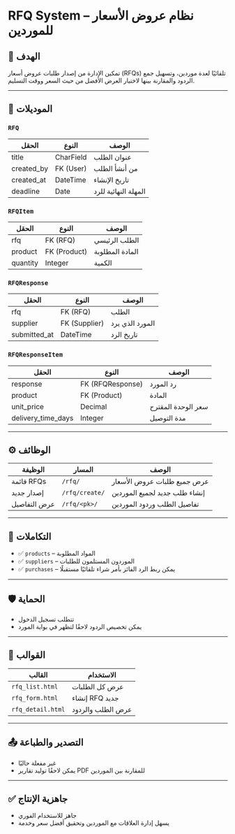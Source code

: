 # RFQ System – نظام عروض الأسعار للموردين

## 🎯 الهدف
تمكين الإدارة من إصدار طلبات عروض أسعار (RFQs) تلقائيًا لعدة موردين، وتسهيل جمع الردود والمقارنة بينها لاختيار العرض الأفضل من حيث السعر ووقت التسليم.

---

## 🧩 الموديلات

### `RFQ`
| الحقل | النوع | الوصف |
|-------|-------|--------|
| title | CharField | عنوان الطلب |
| created_by | FK (User) | من أنشأ الطلب |
| created_at | DateTime | تاريخ الإنشاء |
| deadline | Date | المهلة النهائية للرد |

### `RFQItem`
| الحقل | النوع | الوصف |
|-------|-------|--------|
| rfq | FK (RFQ) | الطلب الرئيسي |
| product | FK (Product) | المادة المطلوبة |
| quantity | Integer | الكمية |

### `RFQResponse`
| الحقل | النوع | الوصف |
|-------|-------|--------|
| rfq | FK (RFQ) | الطلب |
| supplier | FK (Supplier) | المورد الذي يرد |
| submitted_at | DateTime | تاريخ الرد |

### `RFQResponseItem`
| الحقل | النوع | الوصف |
|-------|-------|--------|
| response | FK (RFQResponse) | رد المورد |
| product | FK (Product) | المادة |
| unit_price | Decimal | سعر الوحدة المقترح |
| delivery_time_days | Integer | مدة التوصيل |

---

## ⚙️ الوظائف

| الوظيفة | المسار | الوصف |
|---------|--------|--------|
| قائمة RFQs | `/rfq/` | عرض جميع طلبات عروض الأسعار |
| إصدار جديد | `/rfq/create/` | إنشاء طلب جديد لجميع الموردين |
| عرض التفاصيل | `/rfq/<pk>/` | تفاصيل الطلب وردود الموردين |

---

## 🔁 التكاملات

- ✅ `products` – المواد المطلوبة
- ✅ `suppliers` – الموردون المستلمون للطلبات
- ✅ `purchases` – يمكن ربط الرد الفائز بأمر شراء تلقائيًا مستقبلًا

---

## 🛡️ الحماية

- تتطلب تسجيل الدخول
- يمكن تخصيص الردود لاحقًا لتظهر في بوابة المورد

---

## 📄 القوالب

| القالب | الاستخدام |
|--------|-----------|
| `rfq_list.html` | عرض كل الطلبات |
| `rfq_form.html` | إنشاء RFQ جديد |
| `rfq_detail.html` | عرض الطلب والردود |

---

## 📤 التصدير والطباعة

- غير مفعلة حاليًا
- يمكن لاحقًا توليد تقارير PDF للمقارنة بين الموردين

---

## ✅ جاهزية الإنتاج
- جاهز للاستخدام الفوري
- يسهل إدارة العلاقات مع الموردين وتحقيق أفضل سعر وخدمة

